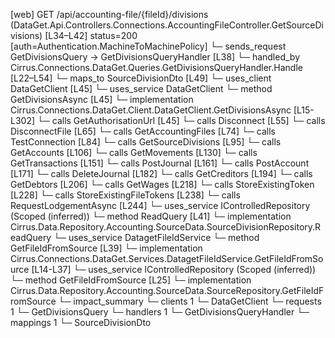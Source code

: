 [web] GET /api/accounting-file/{fileId}/divisions  (DataGet.Api.Controllers.Connections.AccountingFileController.GetSourceDivisions)  [L34–L42] status=200 [auth=Authentication.MachineToMachinePolicy]
  └─ sends_request GetDivisionsQuery -> GetDivisionsQueryHandler [L38]
    └─ handled_by Cirrus.Connections.DataGet.Queries.GetDivisionsQueryHandler.Handle [L22–L54]
      └─ maps_to SourceDivisionDto [L49]
      └─ uses_client DataGetClient [L45]
      └─ uses_service DataGetClient
        └─ method GetDivisionsAsync [L45]
          └─ implementation Cirrus.Connections.DataGet.Client.DataGetClient.GetDivisionsAsync [L15-L302]
            └─ calls GetAuthorisationUrl [L45]
            └─ calls Disconnect [L55]
            └─ calls DisconnectFile [L65]
            └─ calls GetAccountingFiles [L74]
            └─ calls TestConnection [L84]
            └─ calls GetSourceDivisions [L95]
            └─ calls GetAccounts [L106]
            └─ calls GetMovements [L130]
            └─ calls GetTransactions [L151]
            └─ calls PostJournal [L161]
            └─ calls PostAccount [L171]
            └─ calls DeleteJournal [L182]
            └─ calls GetCreditors [L194]
            └─ calls GetDebtors [L206]
            └─ calls GetWages [L218]
            └─ calls StoreExistingToken [L228]
            └─ calls StoreExistingFileTokens [L238]
            └─ calls RequestLodgementAsync [L244]
      └─ uses_service IControlledRepository<SourceDivision> (Scoped (inferred))
        └─ method ReadQuery [L41]
          └─ implementation Cirrus.Data.Repository.Accounting.SourceData.SourceDivisionRepository.ReadQuery
      └─ uses_service DatagetFileIdService
        └─ method GetFileIdFromSource [L39]
          └─ implementation Cirrus.Connections.DataGet.Services.DatagetFileIdService.GetFileIdFromSource [L14-L37]
            └─ uses_service IControlledRepository<Source> (Scoped (inferred))
              └─ method GetFileIdFromSource [L25]
                └─ implementation Cirrus.Data.Repository.Accounting.SourceData.SourceRepository.GetFileIdFromSource
  └─ impact_summary
    └─ clients 1
      └─ DataGetClient
    └─ requests 1
      └─ GetDivisionsQuery
    └─ handlers 1
      └─ GetDivisionsQueryHandler
    └─ mappings 1
      └─ SourceDivisionDto

